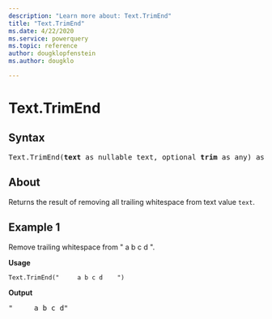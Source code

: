```yaml
---
description: "Learn more about: Text.TrimEnd"
title: "Text.TrimEnd"
ms.date: 4/22/2020
ms.service: powerquery
ms.topic: reference
author: dougklopfenstein
ms.author: dougklo

---
```

# Text.TrimEnd

## Syntax

<pre>
Text.TrimEnd(<b>text</b> as nullable text, optional <b>trim</b> as any) as nullable text
</pre>
  
## About

Returns the result of removing all trailing whitespace from text value `text`.

## Example 1

Remove trailing whitespace from " a b c d ".

**Usage**

```powerquery-m
Text.TrimEnd("     a b c d    ")
```

**Output**

<pre>
"     a b c d"
</pre>
